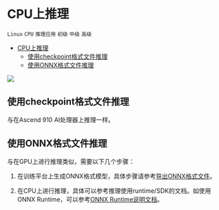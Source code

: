 # CPU上推理

`Linux` `CPU` `推理应用` `初级` `中级` `高级`

<!-- TOC -->

- [CPU上推理](#cpu上推理)
    - [使用checkpoint格式文件推理](#使用checkpoint格式文件推理)
    - [使用ONNX格式文件推理](#使用onnx格式文件推理)

<!-- /TOC -->

<a href="https://gitee.com/mindspore/docs/blob/r1.3/docs/mindspore/programming_guide/source_zh_cn/multi_platform_inference_cpu.md" target="_blank"><img src="https://gitee.com/mindspore/docs/raw/r1.3/resource/_static/logo_source.png"></a>

## 使用checkpoint格式文件推理

与在Ascend 910 AI处理器上推理一样。

## 使用ONNX格式文件推理

与在GPU上进行推理类似，需要以下几个步骤：

1. 在训练平台上生成ONNX格式模型，具体步骤请参考[导出ONNX格式文件](https://www.mindspore.cn/docs/programming_guide/zh-CN/r1.3/save_model.html#onnx)。

2. 在CPU上进行推理，具体可以参考推理使用runtime/SDK的文档。如使用ONNX Runtime，可以参考[ONNX Runtime说明文档](https://github.com/microsoft/onnxruntime)。
